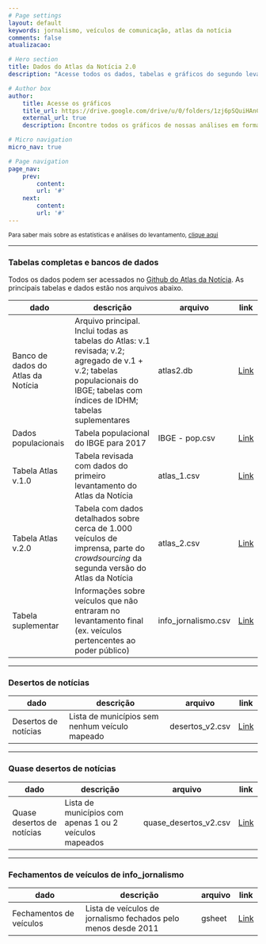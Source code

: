 ```yaml
---
# Page settings
layout: default
keywords: jornalismo, veículos de comunicação, atlas da notícia
comments: false
atualizacao:

# Hero section
title: Dados do Atlas da Notícia 2.0
description: "Acesse todos os dados, tabelas e gráficos do segundo levantamento do Atlas da Notícia. <br><small>Para os dados e análises do levantamento, <a href='../estatisticas'>clique aqui</a></small>"

# Author box
author:
    title: Acesse os gráficos
    title_url: https://drive.google.com/drive/u/0/folders/1zj6pSQuiHAnCYWshJYVOC23dpEeGZlGG
    external_url: true
    description: Encontre todos os gráficos de nossas análises em formato PNG e SVG

# Micro navigation
micro_nav: true

# Page navigation
page_nav:
    prev:
        content:
        url: '#'
    next:
        content:
        url: '#'
---
```


<small>Para saber mais sobre as estatísticas e análises do levantamento, [clique aqui](../estatisticas)</small>

---

### Tabelas completas e bancos de dados

Todos os dados podem ser acessados no [Github do Atlas da Notícia](https://github.com/voltdatalab/atlas-analytics). As principais tabelas e dados estão nos arquivos abaixo.

| dado                               | descrição                                                                                                                                                                       | arquivo             | link                                                                                                 |
|------------------------------------|---------------------------------------------------------------------------------------------------------------------------------------------------------------------------------|---------------------|------------------------------------------------------------------------------------------------------|
| Banco de dados do Atlas da Notícia | Arquivo principal. Inclui todas as tabelas do Atlas: v.1 revisada; v.2; agregado de v.1 + v.2; tabelas populacionais do IBGE; tabelas com índices de IDHM; tabelas suplementares | atlas2.db           | [Link](https://github.com/voltdatalab/Atlas-Analytics/blob/atlas2.0/atlas_fase2/atlas2.db)           |
| Dados populacionais                | Tabela populacional do IBGE para 2017                                                                                                                                           | IBGE - pop.csv      | [Link](https://github.com/voltdatalab/Atlas-Analytics/blob/atlas2.0/atlas_fase2/IBGE%20-%20pop.csv)  |
| Tabela Atlas v.1.0                 | Tabela revisada com dados do primeiro levantamento do Atlas da Notícia                                                                                                          | atlas_1.csv         | [Link](https://github.com/voltdatalab/Atlas-Analytics/blob/atlas2.0/atlas_fase2/atlas_1.csv)         |
| Tabela Atlas v.2.0                 | Tabela com dados detalhados sobre cerca de 1.000 veículos de imprensa, parte do *crowdsourcing* da segunda versão do Atlas da Notícia                                           | atlas_2.csv         |   [Link](https://github.com/voltdatalab/Atlas-Analytics/blob/atlas2.0/atlas_v2/atlas_v2.csv)                                                                                                   |
| Tabela suplementar                 | Informações sobre veículos que não entraram no levantamento final (ex. veículos pertencentes ao poder público)                                                                  | info_jornalismo.csv | [Link](https://github.com/voltdatalab/Atlas-Analytics/blob/atlas2.0/atlas_fase2/info_jornalismo.csv) |

---

### Desertos de notícias

| dado                 | descrição                                      | arquivo         | link                                                                                          |
|----------------------|------------------------------------------------|-----------------|-----------------------------------------------------------------------------------------------|
| Desertos de notícias | Lista de municípios sem nenhum veículo mapeado | desertos_v2.csv | [Link](https://github.com/voltdatalab/Atlas-Analytics/blob/atlas2.0/atlas_v2/desertos_v2.csv) |

---

### Quase desertos de notícias


| dado                       | descrição                                               | arquivo               | link                                                                                                |
|----------------------------|---------------------------------------------------------|-----------------------|-----------------------------------------------------------------------------------------------------|
| Quase desertos de notícias | Lista de municípios com apenas 1 ou 2 veículos mapeados | quase_desertos_v2.csv | [Link](https://github.com/voltdatalab/Atlas-Analytics/blob/atlas2.0/atlas_v2/quase_desertos_v2.csv) |

---

### Fechamentos de veículos de info_jornalismo

| dado                       | descrição                                               | arquivo               | link                                                                                                |
|----------------------------|---------------------------------------------------------|-----------------------|-----------------------------------------------------------------------------------------------------|
| Fechamentos de veículos | Lista de veículos de jornalismo fechados pelo menos desde 2011 | gsheet | [Link](https://docs.google.com/spreadsheets/d/11EQAr1iCr9QUYeL8RGrOxiKA71e45xemzUMZZ3KGcBs/edit#gid=762283206) |
